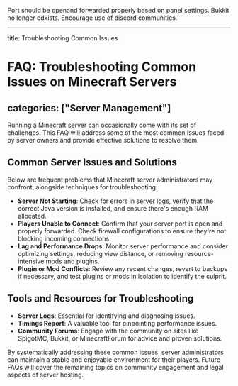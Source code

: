 Port should be openand forwarded properly based on panel settings. Bukkit no longer edxists. Encourage use of discord communities.

---
title: Troubleshooting Common Issues
# FAQ: Troubleshooting Common Issues on Minecraft Servers
categories: ["Server Management"]
---

Running a Minecraft server can occasionally come with its set of challenges. This FAQ will address some of the most common issues faced by server owners and provide effective solutions to resolve them.

## Common Server Issues and Solutions

Below are frequent problems that Minecraft server administrators may confront, alongside techniques for troubleshooting:

- **Server Not Starting**: Check for errors in server logs, verify that the correct Java version is installed, and ensure there's enough RAM allocated.
- **Players Unable to Connect**: Confirm that your server port is open and properly forwarded. Check firewall configurations to ensure they're not blocking incoming connections.
- **Lag and Performance Drops**: Monitor server performance and consider optimizing settings, reducing view distance, or removing resource-intensive mods and plugins.
- **Plugin or Mod Conflicts**: Review any recent changes, revert to backups if necessary, and test plugins or mods in isolation to identify the culprit.

## Tools and Resources for Troubleshooting

- **Server Logs**: Essential for identifying and diagnosing issues.
- **Timings Report**: A valuable tool for pinpointing performance issues.
- **Community Forums**: Engage with the community on sites like SpigotMC, Bukkit, or MinecraftForum for advice and proven solutions.

By systematically addressing these common issues, server administrators can maintain a stable and enjoyable environment for their players. Future FAQs will cover the remaining topics on community engagement and legal aspects of server hosting.
